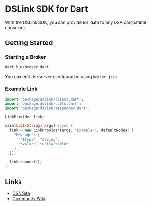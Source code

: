 # DSLink SDK for Dart

With the DSLink SDK, you can provide IoT data to any DSA compatible consumer.

## Getting Started

### Starting a Broker

```bash
dart bin/broker.dart
```

You can edit the server configuration using `broker.json`

### Example Link

```dart
import 'package:dslink/client.dart';
import 'package:dslink/utils.dart';
import 'package:dslink/responder.dart';

LinkProvider link;

main(List<String> args) async {
  link = new LinkProvider(args, "Example-", defaultNodes: {
    "Message": {
      r"$type": "string",
      "?value": "Hello World"
    }
  });

  link.connect();
}
```

## Links

- [DSA Site](http://iot-dsa.org/)
- [Community Wiki](https://github.com/IOT-DSA/community/wiki)
